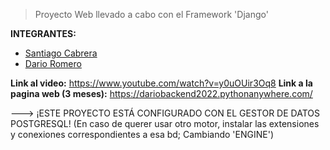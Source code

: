 > Proyecto Web llevado a cabo con el Framework 'Django' 

**INTEGRANTES:**

- [Santiago Cabrera](https://github.com/SantiCabrera19)
- [Dario Romero](https://github.com/drr2021)


**Link al video:** https://www.youtube.com/watch?v=y0uOUir3Oq8
**Link a la pagina web (3 meses):** https://dariobackend2022.pythonanywhere.com/


---> ¡ESTE PROYECTO ESTÁ CONFIGURADO CON EL GESTOR DE DATOS POSTGRESQL! 
(En caso de querer usar otro motor, instalar las extensiones y conexiones correspondientes a esa bd; Cambiando 'ENGINE')
